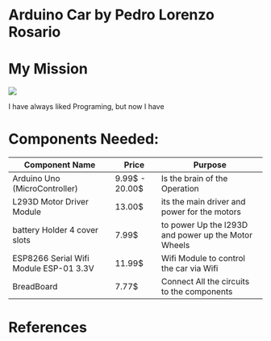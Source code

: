 

# Arduino Car by Pedro Lorenzo Rosario

# My Mission
<img src="https://www.imagelighteditor.com/img/bg-after.jpg"/>




I have always liked Programing, but now I have 

# Components Needed:


|        Component   Name       |Price                          |Purpose               |
|----------------|-------------------------------|-----------------------------|
|Arduino Uno (MicroController)|  9.99$ - 20.00$  |Is the brain of the Operation|
|L293D Motor Driver Module    | 13.00$           |its the main driver and power for the motors|
|battery Holder 4 cover slots |7.99$			 |to power Up the l293D and power up the Motor Wheels|
|ESP8266 Serial Wifi Module ESP-01 3.3V          |11.99$	| Wifi Module to control the car via Wifi|
|BreadBoard       |7.77$	                     |	      Connect All the circuits to the components |








# References

